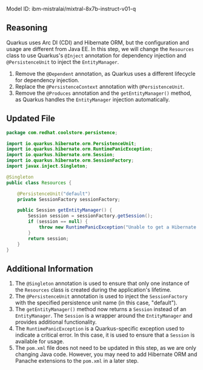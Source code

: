 Model ID: ibm-mistralai/mixtral-8x7b-instruct-v01-q

## Reasoning

Quarkus uses Arc DI (CDI) and Hibernate ORM, but the configuration and usage are different from Java EE. In this step, we will change the `Resources` class to use Quarkus's `@Inject` annotation for dependency injection and `@PersistenceUnit` to inject the `EntityManager`.

1. Remove the `@Dependent` annotation, as Quarkus uses a different lifecycle for dependency injection.
2. Replace the `@PersistenceContext` annotation with `@PersistenceUnit`.
3. Remove the `@Produces` annotation and the `getEntityManager()` method, as Quarkus handles the `EntityManager` injection automatically.

## Updated File

```java
package com.redhat.coolstore.persistence;

import io.quarkus.hibernate.orm.PersistenceUnit;
import io.quarkus.hibernate.orm.RuntimePanicException;
import io.quarkus.hibernate.orm.Session;
import io.quarkus.hibernate.orm.SessionFactory;
import javax.inject.Singleton;

@Singleton
public class Resources {

    @PersistenceUnit("default")
    private SessionFactory sessionFactory;

    public Session getEntityManager() {
        Session session = sessionFactory.getSession();
        if (session == null) {
            throw new RuntimePanicException("Unable to get a Hibernate Session.");
        }
        return session;
    }
}
```

## Additional Information

1. The `@Singleton` annotation is used to ensure that only one instance of the `Resources` class is created during the application's lifetime.
2. The `@PersistenceUnit` annotation is used to inject the `SessionFactory` with the specified persistence unit name (in this case, "default").
3. The `getEntityManager()` method now returns a `Session` instead of an `EntityManager`. The `Session` is a wrapper around the `EntityManager` and provides additional functionality.
4. The `RuntimePanicException` is a Quarkus-specific exception used to indicate a critical error. In this case, it is used to ensure that a `Session` is available for usage.
5. The `pom.xml` file does not need to be updated in this step, as we are only changing Java code. However, you may need to add Hibernate ORM and Panache extensions to the `pom.xml` in a later step.